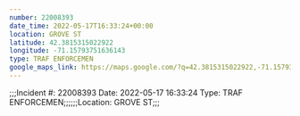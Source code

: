 ```yaml
---
number: 22008393
date_time: 2022-05-17T16:33:24+00:00
location: GROVE ST
latitude: 42.3815315022922
longitude: -71.15793751636143
type: TRAF ENFORCEMEN
google_maps_link: https://maps.google.com/?q=42.3815315022922,-71.15793751636143
---
```


;;;Incident #: 22008393   Date: 2022-05-17 16:33:24   Type: TRAF ENFORCEMEN;;;;;;Location: GROVE ST;;;
